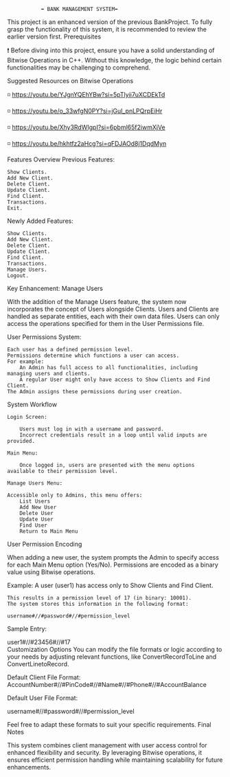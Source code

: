                ➡ BANK MANAGEMENT SYSTEM⬅


This project is an enhanced version of the previous BankProject. To fully grasp the functionality of this system, 
it is recommended to review the earlier version first.
Prerequisites

❗ Before diving into this project, ensure you have a solid understanding of Bitwise Operations in C++. 
Without this knowledge, the logic behind certain functionalities may be challenging to comprehend.


Suggested Resources on Bitwise Operations

  ◽ https://youtu.be/YJgnYQEhYBw?si=5pTlyii7uXCDEkTd

  ◽ https://youtu.be/o_33wfgN0PY?si=jGul_pnLPQrpEiHr

  ◽ https://youtu.be/Xhy3RdWIgpI?si=6pbml65f2iwmXjVe

  ◽ https://youtu.be/hkhtfz2aHcg?si=qFDJAOd8j1DqdMyn


Features Overview
Previous Features:

    Show Clients.
    Add New Client.
    Delete Client.
    Update Client.
    Find Client.
    Transactions.
    Exit.

Newly Added Features:

    Show Clients.
    Add New Client.
    Delete Client.
    Update Client.
    Find Client.
    Transactions.
    Manage Users.
    Logout.

Key Enhancement: Manage Users

With the addition of the Manage Users feature, the system now incorporates the concept of Users alongside Clients.
 Users and Clients are handled as separate entities, each with their own data files. 
Users can only access the operations specified for them in the User Permissions file.


User Permissions System:

    Each user has a defined permission level.
    Permissions determine which functions a user can access.
    For example:
        An Admin has full access to all functionalities, including managing users and clients.
        A regular User might only have access to Show Clients and Find Client.
    The Admin assigns these permissions during user creation.

System Workflow

    Login Screen:

        Users must log in with a username and password.
        Incorrect credentials result in a loop until valid inputs are provided.

    Main Menu:

        Once logged in, users are presented with the menu options available to their permission level.

    Manage Users Menu:

    Accessible only to Admins, this menu offers:
        List Users
        Add New User
        Delete User
        Update User
        Find User
        Return to Main Menu

User Permission Encoding

When adding a new user, the system prompts the Admin to specify access for each Main Menu option (Yes/No).
 Permissions are encoded as a binary value using Bitwise operations.


Example:
A user (user1) has access only to Show Clients and Find Client.

    This results in a permission level of 17 (in binary: 10001).
    The system stores this information in the following format:

    username#//#password#//#permission_level


Sample Entry:

user1#//#23456#//#17  
Customization Options
You can modify the file formats or logic according to your needs by adjusting relevant functions, 
like ConvertRecordToLine and ConvertLinetoRecord.


Default Client File Format:
AccountNumber#//#PinCode#//#Name#//#Phone#//#AccountBalance  

Default User File Format:

username#//#password#//#permission_level  

Feel free to adapt these formats to suit your specific requirements.
Final Notes

This system combines client management with user access control for enhanced flexibility and security.
 By leveraging Bitwise operations, it ensures efficient permission handling while maintaining scalability for future enhancements.
